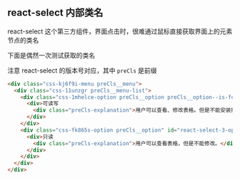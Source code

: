 ## react-select 内部类名

react-select 这个第三方组件，界面点击时，很难通过鼠标直接获取界面上的元素节点的类名

下面是偶然一次测试获取的类名

注意 react-select 的版本号对应，其中 `preCls` 是前缀

~~~html
<div class="css-kj6f9i-menu preCls__menu">
  <div class="css-11unzgr preCls__menu-list">
    <div class="css-1mhelce-option preCls__option preCls__option--is-focused" id="react-select-3-option-0" tabindex="-1">
      <div>可读写
        <div class="preCls-explanation">用户可以查看、修改表格。但是不能安装插件和共享表格。</div>
      </div>
    </div>
    <div class="css-fk865s-option preCls__option" id="react-select-3-option-1" tabindex="-1">
      <div>只读
        <div class="preCls-explanation">用户可以查看表格，但是不能修改。</div>
      </div>
    </div>
  </div>
</div>
~~~

